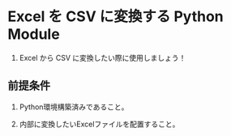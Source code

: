# Excel を CSV に変換する Python Module

1. Excel から CSV に変換したい際に使用しましょう！

## 前提条件

1. Python環境構築済みであること。

2. 内部に変換したいExcelファイルを配置すること。


